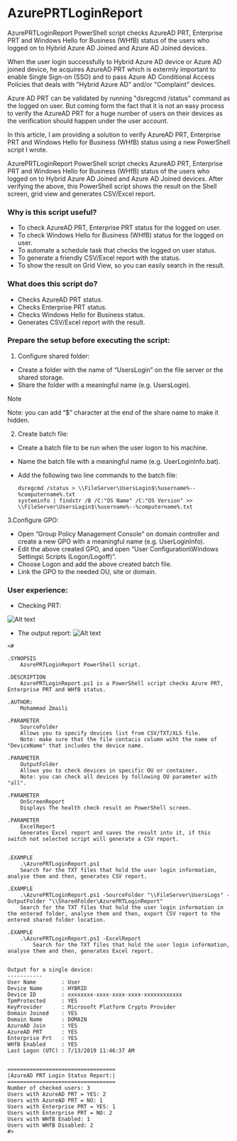# AzurePRTLoginReport
AzurePRTLoginReport PowerShell script checks AzureAD PRT, Enterprise PRT and Windows Hello for Business (WHfB) status of the users who logged on to Hybrid Azure AD Joined and Azure AD Joined devices.

When the user login successfully to Hybrid Azure AD device or Azure AD joined device, he acquires AzureAD PRT which is extermly important to enable Single Sign-on (SSO) and to pass Azure AD Conditional Access Policies that deals with "Hybrid Azure AD" and/or "Complaint" devices.

Azure AD PRT can be validated by running "dsregcmd /status" command as the logged on user. But coming form the fact that it is not an easy process to verify the AzureAD PRT for a huge number of users on their devices as the verification should happen under the user account.

In this article, I am  providing a solution to verify AzureAD PRT, Enterprise PRT and Windows Hello for Business (WHfB) status using a new PowerShell script I wrote.

AzurePRTLoginReport PowerShell script checks AzureAD PRT, Enterprise PRT and Windows Hello for Business (WHfB) status of the users who logged on to Hybrid Azure AD Joined and Azure AD Joined devices. After verifying the above, this PowerShell script shows the result on the Shell screen, grid view and generates CSV/Excel report.

 

### Why is this script useful?

- To check AzureAD PRT, Enterprise PRT status for the logged on user.
- To check Windows Hello for Business (WHfB) status for the logged on user.
- To automate a schedule task that checks the logged on user status.
- To generate a friendly CSV/Excel report with the status.
- To show the result on Grid View, so you can easily search in the result. 

### What does this script do?

- Checks AzureAD PRT status.
- Checks Enterprise PRT status.
- Checks Windows Hello for Business status.
- Generates CSV/Excel report with the result. 

 

### Prepare the setup before executing the script:

1. Configure shared folder:

- Create a folder with the name of “UsersLogin” on the file server or the shared storage.
- Share the folder with a meaningful name (e.g. UsersLogin). 

> [!NOTE]
> Note: you can add “$” character at the end of the share name to make it hidden.

 

2. Create batch file:
- Create a batch file to be run when the user logon to his machine.
- Name the batch file with a meaningful name (e.g. UserLoginInfo.bat).
- Add the following two line commands to the batch file: 

  `dsregcmd /status > \\FileServer\UsersLogin$\%username%--%computername%.txt`  
  `systeminfo | findstr /B /C:"OS Name" /C:"OS Version" >> \\FileServer\UsersLogin$\%username%--%computername%.txt`  

    
 

3.Configure GPO:

- Open “Group Policy Management Console” on domain controller and create a new GPO with a meaningful name (e.g. UserLoginInfo).
- Edit the above created GPO, and open “User Configuration\Windows Settings\ Scripts (Logon/Logoff)”.
- Choose Logon and add the above created batch file.
 - Link the GPO to the needed OU, site or domain. 

 

### User experience:

- Checking PRT: 

![Alt text](https://github.com/mzmaili/AzurePRTLoginReport/blob/master/1.png "Checking PRT")

- The output report: 
![Alt text](https://github.com/mzmaili/AzurePRTLoginReport/blob/master/2.png "CSV output")
 

```azurepowershell
<#  
 
.SYNOPSIS 
    AzurePRTLoginReport PowerShell script. 
 
.DESCRIPTION 
    AzurePRTLoginReport.ps1 is a PowerShell script checks Azure PRT, Enterprise PRT and WHfB status. 
 
.AUTHOR: 
    Mohammad Zmaili 
 
.PARAMETER 
    SourceFolder 
    Allows you to specify devices list from CSV/TXT/XLS file. 
    Note: make sure that the file contacis column wiht the name of "DeviceName" that includes the device name. 
 
.PARAMETER 
    OutputFolder 
    Allows you to check devices in specific OU or container. 
    Note: you can check all devices by following OU parameter with "all". 
 
.PARAMETER 
    OnScreenReport 
    Displays The health check result on PowerShell screen. 
 
.PARAMETER 
    ExcelReport 
    Generates Excel report and saves the result into it, if this switch not selected script will generate a CSV report. 
 
 
.EXAMPLE 
    .\AzurePRTLoginReport.ps1 
    Search for the TXT files that hold the user login information, analyse them and then, generates CSV report. 
 
.EXAMPLE 
    .\AzurePRTLoginReport.ps1 -SourceFolder "\\FileServer\UsersLogs" -OutputFolder "\\SharedFolder\AzurePRTLoginReport" 
    Search for the TXT files that hold the user login information in the entered folder, analyse them and then, export CSV report to the entered shared folder location. 
 
.EXAMPLE 
    .\AzurePRTLoginReport.ps1 -ExcelReport 
        Search for the TXT files that hold the user login information, analyse them and then, generates Excel report. 
 
 
Output for a single device: 
----------- 
User Name        : User 
Device Name      : HYBRID 
Device ID        : xxxxxxxx-xxxx-xxxx-xxxx-xxxxxxxxxxxx 
TpmProtected     : YES 
KeyProvider      : Microsoft Platform Crypto Provider 
Domain Joined    : YES 
Domain Name      : DOMAIN 
AzureAD Join     : YES 
AzureAD PRT      : YES 
Enterprise Prt   : YES 
WHfB Enabled     : YES 
Last Logon (UTC) : 7/13/2019 11:46:37 AM 
 
 
================================== 
|AzureAD PRT Login Status Report:| 
================================== 
Number of checked users: 3 
Users with AzureAD PRT = YES: 2 
Users with AzureAD PRT = NO: 1 
Users with Enterprise PRT = YES: 1 
Users with Enterprise PRT = NO: 2 
Users with WHfB Enabled: 1 
Users with WHfB Disabled: 2 
#>
